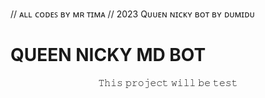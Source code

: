 // ᴀʟʟ ᴄᴏᴅᴇꜱ ʙʏ ᴍʀ ᴛɪᴍᴀ
   // 2023 Qᴜᴜᴇɴ ɴɪᴄᴋʏ ʙᴏᴛ ʙʏ ᴅᴜᴍɪᴅᴜ

<h1>QUEEN NICKY MD BOT</h1>
<p align="center">𝚃𝚑𝚒𝚜 𝚙𝚛𝚘𝚓𝚎𝚌𝚝 𝚠𝚒𝚕𝚕 𝚋𝚎 𝚝𝚎𝚜𝚝</p>
